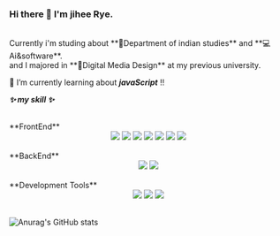 ### Hi there 👋 I'm **jihee Rye**. 

<br/>
Currently i'm studing about **🧡Department of indian studies** and **💻Ai&software**.
<br/>
and I majored in **🎨Digital Media Design** at my previous university.

<!--
**jiHeeFlee/jiHeeFlee** is a ✨ _special_ ✨ repository because its `README.md` (this file) appears on your GitHub profile.

Here are some ideas to get you started:

- 🔭 I’m currently working on ...
- 🌱 I’m currently learning ...
- 👯 I’m looking to collaborate on ...
- 🤔 I’m looking for help with ...
- 💬 Ask me about ...
- 📫 How to reach me: ...
- 😄 Pronouns: ...
- ⚡ Fun fact: ...
-->

🌱 I’m currently learning about  **_javaScript_** !!

**_✨ my skill ✨_**

</br>
**FrontEnd**
  <div align='center'>
  <img src="https://img.shields.io/badge/HTML-FFF?style=flat-the-badge&logo=html5&logoColor=White">
  
  <img src="https://img.shields.io/badge/JavaScript-FFF?style=flat-the-badge&logo=javascript&logoColor=White">
  
  <img src="https://img.shields.io/badge/CSS-FFF?style=flat-the-badge&logo=css3&logoColor=1572B6">
  
  <img src="https://img.shields.io/badge/React-FFF?style=flat-the-badge&logo=react&logoColor=White">
  
  <img src="https://img.shields.io/badge/Next.js-FFF?style=flat-the-badge&logo=next.js&logoColor=000000">
  
  <img src="https://img.shields.io/badge/TypeScript-FFF?style=flat-the-badge&logo=typescript&logoColor=White">
  
  <img src="https://img.shields.io/badge/styled-components-FFF?style=flat-the-badge&logo=styled-components&logoColor=White">
  
</div>

</br>
**BackEnd**
<div align='center'>
  <img src="https://img.shields.io/badge/Python-FFF?style=flat-the-badge&logo=python&logoColor=White">
  
  <img src="https://img.shields.io/badge/MySQL-FFF?style=flat-the-badge&logo=mysql&logoColor=White">
</div>

</br>
**Development Tools**
<div align='center'>
  <img src="https://img.shields.io/badge/GitHub-FFF?style=flat-the-badge&logo=github&logoColor=181717">
  
  <img src="https://img.shields.io/badge/Notion-FFF?style=flat-the-badge&logo=notion&logoColor=000000">

  <img src="https://img.shields.io/badge/Figma-FFF?style=flat-the-badge&logo=figma&logoColor=F24E1E">
</div>

</br>

  ![Anurag's GitHub stats](https://github-readme-stats.vercel.app/api?username=jiHeeFlee&theme=graywhite&show_icons=true)
